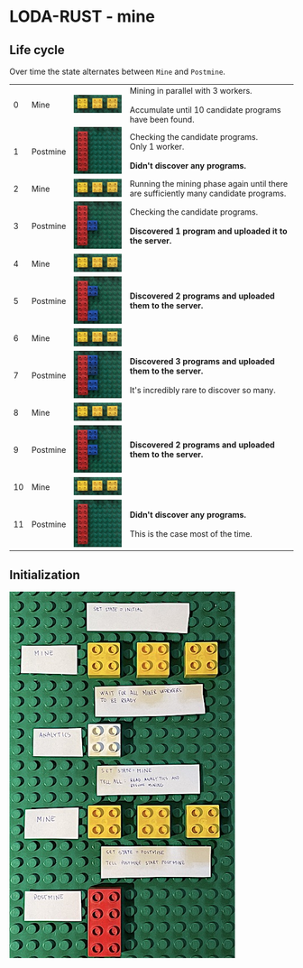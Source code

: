 # LODA-RUST - mine

## Life cycle

Over time the state alternates between `Mine` and `Postmine`.

<table>
  <tr>
    <td>0</td>
    <td>Mine</td>
    <td><img src="miner_workers.jpg" alt="3 miner workers running" style="width:200px;"/></td>
    <td>Mining in parallel with 3 workers.<br><br>Accumulate until 10 candidate programs have been found.</td>
  </tr>
  <tr>
    <td>1</td>
    <td>Postmine</td>
    <td><img src="postmine_upload0.jpg" alt="postmine, didn't discover anything" style="width:200px;"/></td>
    <td>Checking the candidate programs.<br>Only 1 worker.<br><br><b>Didn't discover any programs.</b></td>
  </tr>
  <tr>
    <td>2</td>
    <td>Mine</td>
    <td><img src="miner_workers.jpg" alt="3 miner workers running" style="width:200px;"/></td>
    <td>Running the mining phase again until there are sufficiently many candidate programs.</td>
  </tr>
  <tr>
    <td>3</td>
    <td>Postmine</td>
    <td><img src="postmine_upload1_a.jpg" alt="postmine, discovering 1 program" style="width:200px;"/></td>
    <td>Checking the candidate programs.<br><br><b>Discovered 1 program and uploaded it to the server.</b></td>
  </tr>
  <tr>
    <td>4</td>
    <td>Mine</td>
    <td><img src="miner_workers.jpg" alt="3 miner workers running" style="width:200px;"/></td>
    <td></td>
  </tr>
  <tr>
    <td>5</td>
    <td>Postmine</td>
    <td><img src="postmine_upload2_b.jpg" alt="postmine, discovering 2 programs" style="width:200px;"/></td>
    <td><b>Discovered 2 programs and uploaded them to the server.</b></td>
  </tr>
  <tr>
    <td>6</td>
    <td>Mine</td>
    <td><img src="miner_workers.jpg" alt="3 miner workers running" style="width:200px;"/></td>
    <td></td>
  </tr>
  <tr>
    <td>7</td>
    <td>Postmine</td>
    <td><img src="postmine_upload3_a.jpg" alt="postmine, discovering 3 programs" style="width:200px;"/></td>
    <td><b>Discovered 3 programs and uploaded them to the server.</b><br><br>It's incredibly rare to discover so many.</td>
  </tr>
  <tr>
    <td>8</td>
    <td>Mine</td>
    <td><img src="miner_workers.jpg" alt="3 miner workers running" style="width:200px;"/></td>
    <td></td>
  </tr>
  <tr>
    <td>9</td>
    <td>Postmine</td>
    <td><img src="postmine_upload2_a.jpg" alt="postmine, discovering 2 programs" style="width:200px;"/></td>
    <td><b>Discovered 2 programs and uploaded them to the server.</b></td>
  </tr>
  <tr>
    <td>10</td>
    <td>Mine</td>
    <td><img src="miner_workers.jpg" alt="3 miner workers running" style="width:200px;"/></td>
    <td></td>
  </tr>
  <tr>
    <td>11</td>
    <td>Postmine</td>
    <td><img src="postmine_upload0.jpg" alt="postmine, didn't discover anything" style="width:200px;"/></td>
    <td><b>Didn't discover any programs.</b><br><br>This is the case most of the time.</td>
  </tr>
</table>

## Initialization

<img src="initial_state.jpg" alt="initial state" style="width:400px;"/>

